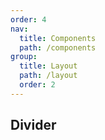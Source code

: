 ```yaml
---
order: 4
nav:
  title: Components
  path: /components
group:
  title: Layout
  path: /layout
  order: 2
---
```


## Divider
